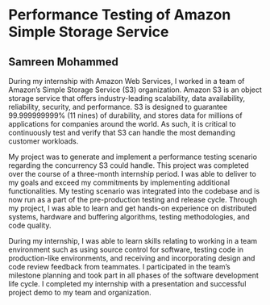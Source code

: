 # Performance Testing of Amazon Simple Storage Service

## Samreen Mohammed

During my internship with Amazon Web Services, I worked in a team of Amazon’s Simple Storage Service (S3) organization. Amazon S3 is an object storage service that offers industry-leading scalability, data availability, reliability, security, and performance. S3 is designed to guarantee 99.999999999% (11 nines) of durability, and stores data for millions of applications for companies around the world. As such, it is critical to continuously test and verify that S3 can handle the most demanding customer workloads.

My project was to generate and implement a performance testing scenario regarding the concurrency S3 could handle. This project was completed over the course of a three-month internship period. I was able to deliver to my goals and exceed my commitments by implementing additional functionalities. My testing scenario was integrated into the codebase and is now run as a part of the pre-production testing and release cycle. Through my project, I was able to learn and get hands-on experience on distributed systems, hardware and buffering algorithms, testing methodologies, and code quality.

During my internship, I was able to learn skills relating to working in a team environment such as using source control for software, testing code in production-like environments, and receiving and incorporating design and code review feedback from teammates. I participated in the team’s milestone planning and took part in all phases of the software development life cycle. I completed my internship with a presentation and successful project demo to my team and organization.
